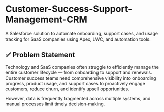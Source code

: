 # Customer-Success-Support-Management-CRM
A Salesforce solution to automate onboarding, support cases, and usage tracking for SaaS companies using Apex, LWC, and automation tools.

## ✅ Problem Statement

Technology and SaaS companies often struggle to efficiently manage the entire customer lifecycle — from onboarding to support and renewals.  
Customer success teams need comprehensive visibility into onboarding progress, product usage, and support cases to proactively engage customers, reduce churn, and identify upsell opportunities.  

However, data is frequently fragmented across multiple systems, and manual processes limit timely decision-making.  
